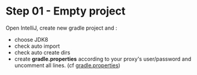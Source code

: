 # Step 01 - Empty project

Open IntelliJ, create new gradle project and : 
+ choose JDK8
+ check auto import
+ check auto create dirs 
+ create **gradle.properties** according to your proxy's user/password and uncomment all lines.
 (cf [gradle.properties](https://raw.githubusercontent.com/Giwi/Sparkjava-Beers/master/gradle.properties))

